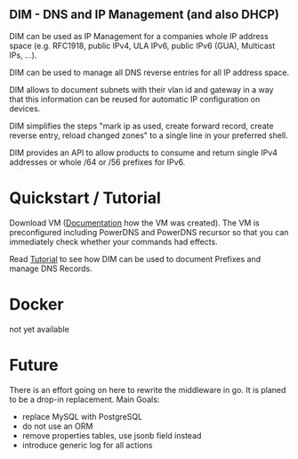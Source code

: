 ## DIM - DNS and IP Management (and also DHCP)

DIM can be used as IP Management for a companies whole IP address space (e.g. RFC1918, public IPv4, ULA IPv6, public IPv6 (GUA), Multicast IPs, ...).

DIM can be used to manage all DNS reverse entries for all IP address space.

DIM allows to document subnets with their vlan id and gateway in a way that this information can be reused for automatic IP configuration on devices.

DIM simplifies the steps "mark ip as used, create forward record, create reverse entry, reload changed zones" to a single line in your preferred shell.

DIM provides an API to allow products to consume and return single IPv4 addresses or whole /64 or /56 prefixes for IPv6.

# Quickstart / Tutorial
Download VM ([Documentation](QUICKSTART-SETUP.md) how the VM was created). The VM is preconfigured including PowerDNS and PowerDNS recursor so that you
can immediately check whether your commands had effects.

Read [Tutorial](TUTORIAL.md) to see how DIM can be used to document Prefixes and manage DNS Records.


# Docker
not yet available

# Future
There is an effort going on here <insert link> to rewrite the middleware in go. It is planed to be a drop-in replacement.
Main Goals:
  - replace MySQL with PostgreSQL
  - do not use an ORM
  - remove properties tables, use jsonb field instead
  - introduce generic log for all actions
